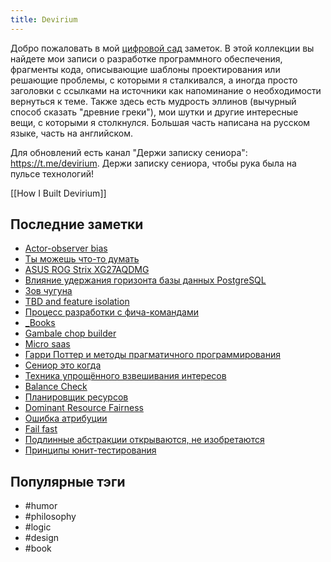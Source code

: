 ```yaml
---
title: Devirium
---
```


Добро пожаловать в мой [цифровой сад](https://maggieappleton.com/garden-history) заметок. В этой коллекции вы найдете мои записи о разработке программного обеспечения, фрагменты кода, описывающие шаблоны проектирования или решающие проблемы, с которыми я сталкивался, а иногда просто заголовки с ссылками на источники как напоминание о необходимости вернуться к теме. Также здесь есть мудрость эллинов (вычурный способ сказать "древние греки"), мои шутки и другие интересные вещи, с которыми я столкнулся. Большая часть написана на русском языке, часть на английском.

Для обновлений есть канал "Держи записку сениора": https://t.me/devirium. Держи записку сениора, чтобы рука была на пульсе технологий!

[[How I Built Devirium]]

## Последние заметки
- [Actor-observer bias](2025/2025-05/Actor-observer-bias.md)
- [Ты можешь что-то думать](draft/Ты-можешь-что-то-думать.md)
- [ASUS ROG Strix XG27AQDMG](2025/2025-05/ASUS-ROG-Strix-XG27AQDMG.md)
- [Влияние удержания горизонта базы данных PostgreSQL](2025/2025-05/Влияние-удержания-горизонта-базы-данных-PostgreSQL.md)
- [Зов чугуна](2025/2025-05/Зов-чугуна.md)
- [TBD and feature isolation](2022/2022-08/TBD-and-feature-isolation.md)
- [Процесс разработки с фича-командами](2025/2025-05/Процесс-разработки-с-фича-командами.md)
- [_Books](_Books.md)
- [Gambale chop builder](2025/2025-05/Gambale-chop-builder.md)
- [Micro saas](2025/2025-05/Micro-saas.md)
- [Гарри Поттер и методы прагматичного программирования](2025/2025-05/Гарри-Поттер-и-методы-прагматичного-программирования.md)
- [Сениор это когда](2025/2025-05/Сениор-это-когда.md)
- [Техника упрощённого взвешивания интересов](2025/2025-05/Техника-упрощённого-взвешивания-интересов.md)
- [Balance Check](2025/2025-05/Balance-Check.md)
- [Планировщик ресурсов](2025/2025-05/Планировщик-ресурсов.md)
- [Dominant Resource Fairness](2025/2025-05/Dominant-Resource-Fairness.md)
- [Ошибка атрибуции](2025/2025-05/Ошибка-атрибуции.md)
- [Fail fast](2025/2025-05/Fail-fast.md)
- [Подлинные абстракции открываются, не изобретаются](2025/2025-05/Подлинные-абстракции-открываются,-не-изобретаются.md)
- [Принципы юнит-тестирования](2025/2025-01/Принципы-юнит-тестирования.md)


## Популярные тэги
- #humor
- #philosophy
- #logic
- #design
- #book

